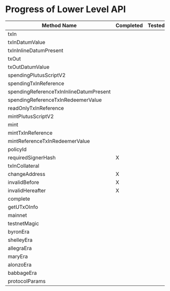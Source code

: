 # Progress of Lower Level API

| Method Name                             | Completed | Tested | Remarks |
| --------------------------------------- | --------- | ------ | ------- |
| txIn                                    |           |        |         |
| txInDatumValue                          |           |        |         |
| txInInlineDatumPresent                  |           |        |         |
| txOut                                   |           |        |         |
| txOutDatumValue                         |           |        |         |
| spendingPlutusScriptV2                  |           |        |         |
| spendingTxInReference                   |           |        |         |
| spendingReferenceTxInInlineDatumPresent |           |        |         |
| spendingReferenceTxInRedeemerValue      |           |        |         |
| readOnlyTxInReference                   |           |        |         |
| mintPlutusScriptV2                      |           |        |         |
| mint                                    |           |        |         |
| mintTxInReference                       |           |        |         |
| mintReferenceTxInRedeemerValue          |           |        |         |
| policyId                                |           |        |         |
| requiredSignerHash                      | X         |        |         |
| txInCollateral                          |           |        |         |
| changeAddress                           | X         |        |         |
| invalidBefore                           | X         |        |         |
| invalidHereafter                        | X         |        |         |
| complete                                |           |        |         |
| getUTxOInfo                             |           |        |         |
| mainnet                                 |           |        |         |
| testnetMagic                            |           |        |         |
| byronEra                                |           |        |         |
| shelleyEra                              |           |        |         |
| allegraEra                              |           |        |         |
| maryEra                                 |           |        |         |
| alonzoEra                               |           |        |         |
| babbageEra                              |           |        |         |
| protocolParams                          |           |        |         |
